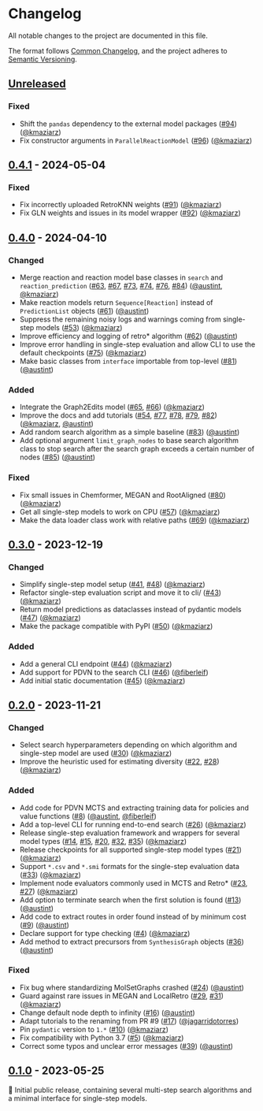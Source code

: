 # Changelog

All notable changes to the project are documented in this file.

The format follows [Common Changelog](https://common-changelog.org/),
and the project adheres to [Semantic Versioning](https://semver.org/spec/v2.0.0.html).

## [Unreleased]

### Fixed

- Shift the `pandas` dependency to the external model packages ([#94](https://github.com/microsoft/syntheseus/pull/94)) ([@kmaziarz])
- Fix constructor arguments in `ParallelReactionModel` ([#96](https://github.com/microsoft/syntheseus/pull/96)) ([@kmaziarz])

## [0.4.1] - 2024-05-04

### Fixed

- Fix incorrectly uploaded RetroKNN weights ([#91](https://github.com/microsoft/syntheseus/pull/91)) ([@kmaziarz])
- Fix GLN weights and issues in its model wrapper ([#92](https://github.com/microsoft/syntheseus/pull/92)) ([@kmaziarz])

## [0.4.0] - 2024-04-10

### Changed

- Merge reaction and reaction model base classes in `search` and `reaction_prediction` ([#63](https://github.com/microsoft/syntheseus/pull/63), [#67](https://github.com/microsoft/syntheseus/pull/67), [#73](https://github.com/microsoft/syntheseus/pull/73), [#74](https://github.com/microsoft/syntheseus/pull/74), [#76](https://github.com/microsoft/syntheseus/pull/76), [#84](https://github.com/microsoft/syntheseus/pull/84)) ([@austint], [@kmaziarz])
- Make reaction models return `Sequence[Reaction]` instead of `PredictionList` objects ([#61](https://github.com/microsoft/syntheseus/pull/61)) ([@austint])
- Suppress the remaining noisy logs and warnings coming from single-step models ([#53](https://github.com/microsoft/syntheseus/pull/53)) ([@kmaziarz])
- Improve efficiency and logging of retro* algorithm ([#62](https://github.com/microsoft/syntheseus/pull/62)) ([@austint])
- Improve error handling in single-step evaluation and allow CLI to use the default checkpoints ([#75](https://github.com/microsoft/syntheseus/pull/75)) ([@kmaziarz])
- Make basic classes from `interface` importable from top-level ([#81](https://github.com/microsoft/syntheseus/pull/81)) ([@austint])

### Added

- Integrate the Graph2Edits model ([#65](https://github.com/microsoft/syntheseus/pull/65), [#66](https://github.com/microsoft/syntheseus/pull/66)) ([@kmaziarz])
- Improve the docs and add tutorials ([#54](https://github.com/microsoft/syntheseus/pull/54), [#77](https://github.com/microsoft/syntheseus/pull/77), [#78](https://github.com/microsoft/syntheseus/pull/78), [#79](https://github.com/microsoft/syntheseus/pull/79), [#82](https://github.com/microsoft/syntheseus/pull/82)) ([@kmaziarz], [@austint])
- Add random search algorithm as a simple baseline ([#83](https://github.com/microsoft/syntheseus/pull/83)) ([@austint])
- Add optional argument `limit_graph_nodes` to base search algorithm class to stop search after the search graph exceeds a certain number of nodes ([#85](https://github.com/microsoft/syntheseus/pull/85)) ([@austint])

### Fixed

- Fix small issues in Chemformer, MEGAN and RootAligned ([#80](https://github.com/microsoft/syntheseus/pull/80)) ([@kmaziarz])
- Get all single-step models to work on CPU ([#57](https://github.com/microsoft/syntheseus/pull/57)) ([@kmaziarz])
- Make the data loader class work with relative paths ([#69](https://github.com/microsoft/syntheseus/pull/69)) ([@kmaziarz])

## [0.3.0] - 2023-12-19

### Changed

- Simplify single-step model setup ([#41](https://github.com/microsoft/syntheseus/pull/41), [#48](https://github.com/microsoft/syntheseus/pull/48)) ([@kmaziarz])
- Refactor single-step evaluation script and move it to cli/ ([#43](https://github.com/microsoft/syntheseus/pull/43)) ([@kmaziarz])
- Return model predictions as dataclasses instead of pydantic models ([#47](https://github.com/microsoft/syntheseus/pull/47)) ([@kmaziarz])
- Make the package compatible with PyPI ([#50](https://github.com/microsoft/syntheseus/pull/50)) ([@kmaziarz])

### Added

- Add a general CLI endpoint ([#44](https://github.com/microsoft/syntheseus/pull/44)) ([@kmaziarz])
- Add support for PDVN to the search CLI ([#46](https://github.com/microsoft/syntheseus/pull/46)) ([@fiberleif])
- Add initial static documentation ([#45](https://github.com/microsoft/syntheseus/pull/45)) ([@kmaziarz])

## [0.2.0] - 2023-11-21

### Changed

- Select search hyperparameters depending on which algorithm and single-step model are used ([#30](https://github.com/microsoft/syntheseus/pull/30)) ([@kmaziarz])
- Improve the heuristic used for estimating diversity ([#22](https://github.com/microsoft/syntheseus/pull/22), [#28](https://github.com/microsoft/syntheseus/pull/28)) ([@kmaziarz])

### Added

- Add code for PDVN MCTS and extracting training data for policies and value functions ([#8](https://github.com/microsoft/syntheseus/pull/8)) ([@austint], [@fiberleif])
- Add a top-level CLI for running end-to-end search ([#26](https://github.com/microsoft/syntheseus/pull/26)) ([@kmaziarz])
- Release single-step evaluation framework and wrappers for several model types ([#14](https://github.com/microsoft/syntheseus/pull/14), [#15](https://github.com/microsoft/syntheseus/pull/15), [#20](https://github.com/microsoft/syntheseus/pull/20), [#32](https://github.com/microsoft/syntheseus/pull/32), [#35](https://github.com/microsoft/syntheseus/pull/35)) ([@kmaziarz])
- Release checkpoints for all supported single-step model types ([#21](https://github.com/microsoft/syntheseus/pull/21)) ([@kmaziarz])
- Support `*.csv` and `*.smi` formats for the single-step evaluation data ([#33](https://github.com/microsoft/syntheseus/pull/33)) ([@kmaziarz])
- Implement node evaluators commonly used in MCTS and Retro* ([#23](https://github.com/microsoft/syntheseus/pull/23), [#27](https://github.com/microsoft/syntheseus/pull/27)) ([@kmaziarz])
- Add option to terminate search when the first solution is found ([#13](https://github.com/microsoft/syntheseus/pull/13)) ([@austint])
- Add code to extract routes in order found instead of by minimum cost ([#9](https://github.com/microsoft/syntheseus/pull/9)) ([@austint])
- Declare support for type checking ([#4](https://github.com/microsoft/syntheseus/pull/4)) ([@kmaziarz])
- Add method to extract precursors from `SynthesisGraph` objects ([#36](https://github.com/microsoft/syntheseus/pull/36)) ([@austint])

### Fixed

- Fix bug where standardizing MolSetGraphs crashed ([#24](https://github.com/microsoft/syntheseus/pull/24)) ([@austint])
- Guard against rare issues in MEGAN and LocalRetro ([#29](https://github.com/microsoft/syntheseus/pull/29), [#31](https://github.com/microsoft/syntheseus/pull/31)) ([@kmaziarz])
- Change default node depth to infinity ([#16](https://github.com/microsoft/syntheseus/pull/16)) ([@austint])
- Adapt tutorials to the renaming from PR #9 ([#17](https://github.com/microsoft/syntheseus/pull/17)) ([@jagarridotorres])
- Pin `pydantic` version to `1.*` ([#10](https://github.com/microsoft/syntheseus/pull/10)) ([@kmaziarz])
- Fix compatibility with Python 3.7 ([#5](https://github.com/microsoft/syntheseus/pull/5)) ([@kmaziarz])
- Correct some typos and unclear error messages ([#39](https://github.com/microsoft/syntheseus/pull/39)) ([@austint])

## [0.1.0] - 2023-05-25

:seedling: Initial public release, containing several multi-step search algorithms and a minimal interface for single-step models.

[Unreleased]: https://github.com/microsoft/syntheseus/compare/v0.4.1...HEAD
[0.1.0]: https://github.com/microsoft/syntheseus/releases/tag/v0.1.0
[0.2.0]: https://github.com/microsoft/syntheseus/releases/tag/v0.2.0
[0.3.0]: https://github.com/microsoft/syntheseus/releases/tag/v0.3.0
[0.4.0]: https://github.com/microsoft/syntheseus/releases/tag/v0.4.0
[0.4.1]: https://github.com/microsoft/syntheseus/releases/tag/v0.4.1

[@austint]: https://github.com/AustinT
[@kmaziarz]: https://github.com/kmaziarz
[@jagarridotorres]: https://github.com/jagarridotorres
[@fiberleif]: https://github.com/fiberleif
